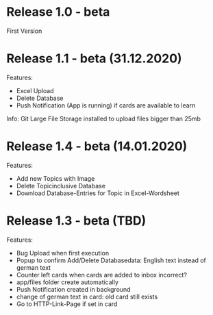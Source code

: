 # Release 1.0 - beta

First Version

# Release 1.1 - beta (31.12.2020)

Features:

- Excel Upload
- Delete Database
- Push Notification (App is running) if cards are available to learn

Info:
Git Large File Storage installed to upload files bigger than 25mb

# Release 1.4 - beta (14.01.2020)

Features:
 - Add new Topics with Image
 - Delete Topicinclusive Database
 - Download Database-Entries for Topic in Excel-Wordsheet 


# Release 1.3 - beta (TBD)

Features:
- Bug Upload when first execution
- Popup to confirm Add/Delete Databasedata: English text instead of german text
- Counter left cards when cards are added to inbox incorrect? 
- app/files folder create automatically 
- Push Notification created in background 
- change of german text in card: old card still exists 
- Go to HTTP-Link-Page if set in card
